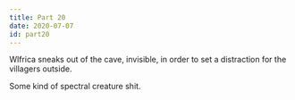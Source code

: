 ```yaml
---
title: Part 20
date: 2020-07-07
id: part20
---
```


Wlfrica sneaks out of the cave, invisible, in order to set a distraction for the villagers outside.

Some kind of spectral creature shit.
